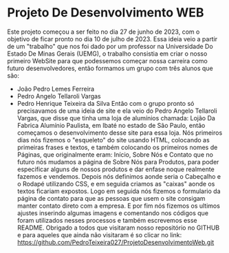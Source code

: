 # Projeto De Desenvolvimento WEB
Este projeto começou a ser feito no dia 27 de junho de 2023, com o objetivo de ficar pronto no dia 10 de julho de 2023. Essa ideia veio a partir de um "trabalho" que nos foi dado por um professor na Universidade Do Estado De Minas Gerais (UEMG), o trabalho consistia em criar o nosso primeiro WebSite para que podessemos começar nossa carreira como futuro desenvolvedores, então formamos um grupo com três alunos que são:
* João Pedro Lemes Ferreira
* Pedro Angelo Tellaroli Vargas
* Pedro Henrique Teixeira da Silva
Então com o grupo pronto só precisavamos de uma ideia de site e ela veio do Pedro Angelo Tellaroli Vargas, que disse que tinha uma loja de alumínios chamada: Lojão Da Fabrica Alumínio Paulista, em Ibaté no estado de São Paulo, então começamos o desenvolvimento desse site para essa loja.
Nós primeiros dias nós fizemos o "esqueleto" do site usando HTML, colocando as primeiras frases e textos, e também colocando os primeiros nomes de Páginas, que originalmente eram: Início, Sobre Nós e Contato que no futuro nós mudamos a página de Sobre Nós para Produtos, para poder especificar alguns de nossos produtos e dar enfase noque realmente fazemos e vendemos. Depois nós definimos aonde seria o Cabeçalho e o Rodapé utilizando CSS, e em seguida criamos as "caixas" aonde os textos ficariam expostos. Logo em seguida nós fizemos o formulario da página de contato para que as pessoas que usem o site consigam manter contato direto com a empresa. E por fim nós fizemos os ultimos ajustes inserindo algumas imagens e comentando nos códigos que foram utilizados nesses processos e também escrevemos esse README. 
Obrigado a todos que visitaram nosso repositório no GITHUB e para aqueles que ainda não visitaram é so clicar no link: https://github.com/PedroTeixeira027/ProjetoDesenvolvimentoWeb.git
